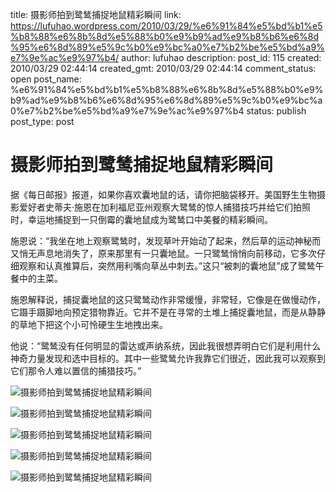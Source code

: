 title: 摄影师拍到鹭鸶捕捉地鼠精彩瞬间
link: https://lufuhao.wordpress.com/2010/03/29/%e6%91%84%e5%bd%b1%e5%b8%88%e6%8b%8d%e5%88%b0%e9%b9%ad%e9%b8%b6%e6%8d%95%e6%8d%89%e5%9c%b0%e9%bc%a0%e7%b2%be%e5%bd%a9%e7%9e%ac%e9%97%b4/
author: lufuhao
description: 
post_id: 115
created: 2010/03/29 02:44:14
created_gmt: 2010/03/29 02:44:14
comment_status: open
post_name: %e6%91%84%e5%bd%b1%e5%b8%88%e6%8b%8d%e5%88%b0%e9%b9%ad%e9%b8%b6%e6%8d%95%e6%8d%89%e5%9c%b0%e9%bc%a0%e7%b2%be%e5%bd%a9%e7%9e%ac%e9%97%b4
status: publish
post_type: post

# 摄影师拍到鹭鸶捕捉地鼠精彩瞬间

据《每日邮报》报道，如果你喜欢囊地鼠的话，请你把脑袋移开。美国野生生物摄影爱好者史蒂夫·施恩在加利福尼亚州观察大鹭鸶的惊人捕猎技巧并给它们拍照时，幸运地捕捉到一只倒霉的囊地鼠成为鹭鸶口中美餐的精彩瞬间。 

施恩说：“我坐在地上观察鹭鸶时，发现草叶开始动了起来，然后草的运动神秘而又悄无声息地消失了，原来那里有一只囊地鼠。一只鹭鸶悄悄向前移动，它多次仔细观察和认真推算后，突然用利嘴向草丛中刺去。”这只“被刺的囊地鼠”成了鹭鸶午餐中的主菜。 

施恩解释说，捕捉囊地鼠的这只鹭鸶动作非常缓慢，非常轻，它像是在做慢动作，它蹑手蹑脚地向预定猎物靠近。它并不是在寻常的土堆上捕捉囊地鼠，而是从静静的草地下把这个小可怜硬生生地拽出来。 

他说：“鹭鸶没有任何明显的雷达或声纳系统，因此我很想弄明白它们是利用什么神奇力量发现和选中目标的。其中一些鹭鸶允许我靠它们很近，因此我可以观察到它们那令人难以置信的捕猎技巧。” 

![摄影师拍到鹭鸶捕捉地鼠精彩瞬间](http://news.mydrivers.com/Img/20100329/S09221644.jpg)

![摄影师拍到鹭鸶捕捉地鼠精彩瞬间](http://news.mydrivers.com/Img/20100329/S09221652.jpg)

![摄影师拍到鹭鸶捕捉地鼠精彩瞬间](http://news.mydrivers.com/Img/20100329/S09221658.jpg)

![摄影师拍到鹭鸶捕捉地鼠精彩瞬间](http://news.mydrivers.com/Img/20100329/S09221665.jpg)

![摄影师拍到鹭鸶捕捉地鼠精彩瞬间](http://news.mydrivers.com/Img/20100329/S09221674.jpg)